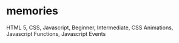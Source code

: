 # memories
HTML 5, CSS, Javascript, Beginner, Intermediate, CSS Animations, Javascript Functions, Javascript Events
